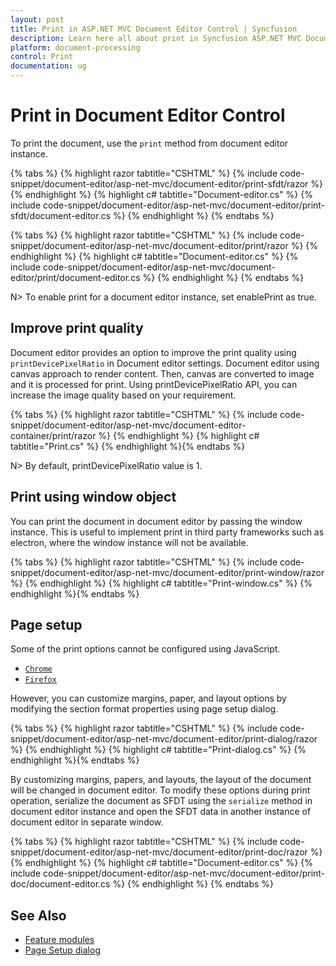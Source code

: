 ```yaml
---
layout: post
title: Print in ASP.NET MVC Document Editor Control | Syncfusion
description: Learn here all about print in Syncfusion ASP.NET MVC Document Editor control of Syncfusion Essential JS 2 and more.
platform: document-processing
control: Print
documentation: ug
---
```



# Print in Document Editor Control

To print the document, use the `print` method from document editor instance.


{% tabs %}
{% highlight razor tabtitle="CSHTML" %}
{% include code-snippet/document-editor/asp-net-mvc/document-editor/print-sfdt/razor %}
{% endhighlight %}
{% highlight c# tabtitle="Document-editor.cs" %}
{% include code-snippet/document-editor/asp-net-mvc/document-editor/print-sfdt/document-editor.cs %}
{% endhighlight %}
{% endtabs %}




{% tabs %}
{% highlight razor tabtitle="CSHTML" %}
{% include code-snippet/document-editor/asp-net-mvc/document-editor/print/razor %}
{% endhighlight %}
{% highlight c# tabtitle="Document-editor.cs" %}
{% include code-snippet/document-editor/asp-net-mvc/document-editor/print/document-editor.cs %}
{% endhighlight %}
{% endtabs %}



N> To enable print for a document editor instance, set enablePrint as true.

## Improve print quality

Document editor provides an option to improve the print quality using `printDevicePixelRatio` in Document editor settings. Document editor using canvas approach to render content. Then, canvas are converted to image and it is processed for print. Using printDevicePixelRatio API, you can increase the image quality based on your requirement.


{% tabs %}
{% highlight razor tabtitle="CSHTML" %}
{% include code-snippet/document-editor/asp-net-mvc/document-editor-container/print/razor %}
{% endhighlight %}
{% highlight c# tabtitle="Print.cs" %}
{% endhighlight %}{% endtabs %}



N> By default, printDevicePixelRatio value is 1.

## Print using window object

You can print the document in document editor by passing the window instance. This is useful to implement print in third party frameworks such as electron, where the window instance will not be available.


{% tabs %}
{% highlight razor tabtitle="CSHTML" %}
{% include code-snippet/document-editor/asp-net-mvc/document-editor/print-window/razor %}
{% endhighlight %}
{% highlight c# tabtitle="Print-window.cs" %}
{% endhighlight %}{% endtabs %}



## Page setup

Some of the print options cannot be configured using JavaScript.

* [`Chrome`](https://support.google.com/chrome/answer/1069693?hl=en&visit_id=1-636335333734668335-3165046395&rd=1)
* [`Firefox`](https://support.mozilla.org/en-US/kb/how-print-web-pages-firefox)

However, you can customize margins, paper, and layout options by modifying the section format properties using page setup dialog.


{% tabs %}
{% highlight razor tabtitle="CSHTML" %}
{% include code-snippet/document-editor/asp-net-mvc/document-editor/print-dialog/razor %}
{% endhighlight %}
{% highlight c# tabtitle="Print-dialog.cs" %}
{% endhighlight %}{% endtabs %}



By customizing margins, papers, and layouts, the layout of the document will be changed in document editor. To modify these options during print operation, serialize the document as SFDT using the `serialize` method in document editor instance and open the SFDT data in another instance of document editor in separate window.


{% tabs %}
{% highlight razor tabtitle="CSHTML" %}
{% include code-snippet/document-editor/asp-net-mvc/document-editor/print-doc/razor %}
{% endhighlight %}
{% highlight c# tabtitle="Document-editor.cs" %}
{% include code-snippet/document-editor/asp-net-mvc/document-editor/print-doc/document-editor.cs %}
{% endhighlight %}
{% endtabs %}



## See Also

* [Feature modules](./feature-module)
* [Page Setup dialog](./dialog#page-setup-dialog)
